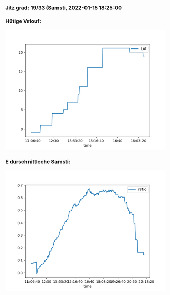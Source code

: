 ### Jitz grad: 19/33 (Samsti, 2022-01-15 18:25:00

### Hütige Vrlouf:
![Graph](Today.png)

### E durschnittleche Samsti:
![Graph](Samsti.png)